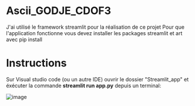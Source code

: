 # Ascii_GODJE_CDOF3
J'ai utilisé le framework streamlit pour la réalisation de ce projet
Pour que l'application fonctionne vous devez installer les packages streamlit et art avec pip install
# Instructions 
Sur Visual studio code (ou un autre IDE) ouvrir le dossier "Streamlit_app" et éxécuter la commande **streamlit run app.py** depuis un terminal:

![image](https://github.com/NadiaKlos/Ascii_Art_Generetor_GODJE_CDOF3/assets/117841779/38b32d52-b379-47be-9db8-841acf85d7a8)
